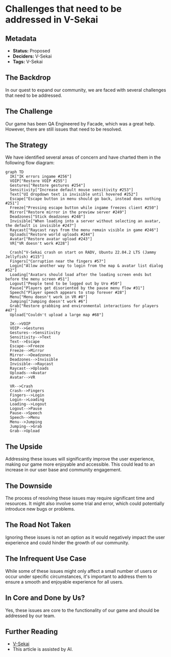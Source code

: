 # Challenges that need to be addressed in V-Sekai

## Metadata

- **Status:** Proposed
- **Deciders:** V-Sekai
- **Tags:** V-Sekai

## The Backdrop

In our quest to expand our community, we are faced with several challenges that need to be addressed.

## The Challenge

Our game has been QA Engineered by Facade, which was a great help. However, there are still issues that need to be resolved.

## The Strategy

We have identified several areas of concern and have charted them in the following flow diagram:

```mermaid
graph TD
  IK["IK errors ingame #256"]
  VOIP["Restore VOIP #255"]
  Gestures["Restore gestures #254"]
  Sensitivity["Increase default mouse sensitivity #253"]
  Text["UI dropdown text is invisible until hovered #252"]
  Escape["Escape button in menu should go back, instead does nothing #251"]
  Freeze["Pressing escape button while ingame freezes client #250"]
  Mirror["Restore mirror in the preview server #249"]
  Deadzones["Stick deadzones #248"]
  Invisible["When loading into a server without selecting an avatar, the default is invisible #247"]
  Raycast["Raycast rays from the menu remain visible in game #246"]
  Uploads["Restore world uploads #244"]
  Avatar["Restore avatar upload #243"]
  VR["VR doesn't work #228"]

  Crash["V-Sekai crash on start on RADV, Ubuntu 22.04.2 LTS (Jammy Jellyfish) #115"]
  Fingers["Corruption near the fingers #57"]
  Login["Allow another way to login from the map & avatar list dialog #52"]
  Loading["Avatars should load after the loading screen ends but before the menu screen #51"]
  Logout["People tend to be logged out by Uro #50"]
  Pause["Players get disoriented by the pause menu flow #31"]
  Speech["Player speech appears to stop forever #28"]
  Menu["Menu doesn't work in VR #8"]
  Jumping["Jumping doesn't work #6"]
  Grab["Restore grabbing and environmental interactions for players #47"]
  Upload["Couldn't upload a large map #68"]

  IK-->VOIP
  VOIP-->Gestures
  Gestures-->Sensitivity
  Sensitivity-->Text
  Text-->Escape
  Escape-->Freeze
  Freeze-->Mirror
  Mirror-->Deadzones
  Deadzones-->Invisible
  Invisible-->Raycast
  Raycast-->Uploads
  Uploads-->Avatar
  Avatar-->VR

  VR-->Crash
  Crash-->Fingers
  Fingers-->Login
  Login-->Loading
  Loading-->Logout
  Logout-->Pause
  Pause-->Speech
  Speech-->Menu
  Menu-->Jumping
  Jumping-->Grab
  Grab-->Upload
```

## The Upside

Addressing these issues will significantly improve the user experience, making our game more enjoyable and accessible. This could lead to an increase in our user base and community engagement.

## The Downside

The process of resolving these issues may require significant time and resources. It might also involve some trial and error, which could potentially introduce new bugs or problems.

## The Road Not Taken

Ignoring these issues is not an option as it would negatively impact the user experience and could hinder the growth of our community.

## The Infrequent Use Case

While some of these issues might only affect a small number of users or occur under specific circumstances, it's important to address them to ensure a smooth and enjoyable experience for all users.

## In Core and Done by Us?

Yes, these issues are core to the functionality of our game and should be addressed by our team.

## Further Reading

- [V-Sekai](https://v-sekai.org/)
- This article is assisted by AI.
